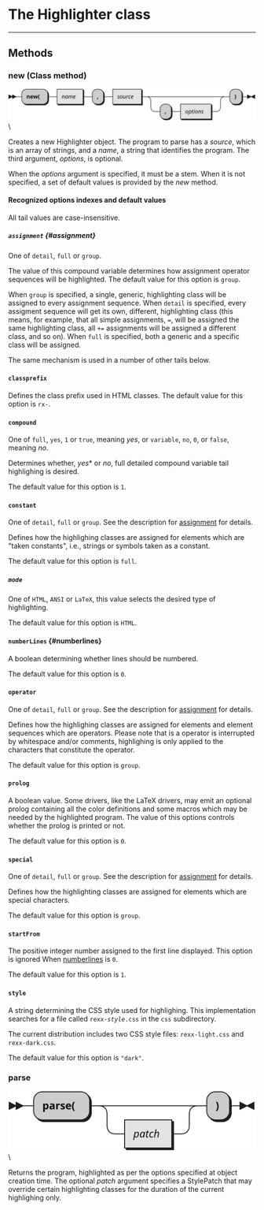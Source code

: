 The Highlighter class
==========================

--------------------------


Methods
-------

### new (Class method)

![new](Highlighter.new.svg) \

Creates a new Highlighter object. The program to parse
has a *source*, which is an array of strings, and a *name*,
a string that identifies the program. The third argument,
*options*, is optional.

When the *options* argument is specified, it must be a stem.
When it is not specified, a set of default values is provided
by the *new* method.

#### Recognized options indexes and default values

All tail values are case-insensitive.

##### `assignment` {#assignment}

One of `detail`, `full` or `group`.

The value of this compound variable determines
how assignment operator sequences will be highlighted.
The default value for this option is `group`.

When `group` is specified, a single, generic, highlighting class will be
assigned to every assignment sequence. When `detail` is specified,
every assigment sequence will get its own, different, highlighting class
(this means, for example, that all simple assignments, `=`, will
be assigned the same highlighting class, all `+=` assignments will be
assigned a different class, and so on). When `full` is specified,
both a generic and a specific class will be assigned.

The same mechanism is used in a number of other tails below.

#### `classprefix`

Defines the class prefix used in HTML classes.
The default value for this option is `rx-`.

#### `compound`

One of `full`, `yes`,  `1` or `true`, meaning *yes*,
or `variable`, `no`, `0`, or `false`, meaning *no*.

Determines whether, *yes** or *no*, full detailed compound variable
tail highlighing is desired.

The default value for this option is `1`.

#### `constant`

One of `detail`, `full` or `group`. See the description
for [assignment](#assignment) for details.

Defines how the highlighing classes are assigned for elements
which are "taken constants", i.e., strings or symbols taken
as a constant.

The default value for this option is `full`.

##### `mode`

One of `HTML`, `ANSI` or `LaTeX`, this value selects the desired
type of highlighting.

The default value for this option is `HTML`.

#### `numberLines` {#numberlines}

A boolean determining whether lines should be numbered.

The default value for this option is `0`.

#### `operator`

One of `detail`, `full` or `group`. See the description
for [assignment](#assignment) for details.

Defines how the highlighing classes are assigned for elements
and element sequences which are operators. Please note
that is a operator is interrupted by whitespace and/or
comments, highlighing is only applied to the characters
that constitute the operator.

The default value for this option is `group`.

#### `prolog`

A boolean value. Some drivers, like the LaTeX drivers,
may emit an optional prolog containing all the color
definitions and some macros which may be needed
by the highlighted program. The value of this options
controls whether the prolog is printed or not.

The default value for this option is `0`.

#### `special`

One of `detail`, `full` or `group`. See the description
for [assignment](#assignment) for details.

Defines how the highlighting classes are assigned for
elements which are special characters.

The default value for this option is `group`.

#### `startFrom`

The positive integer number assigned to the first
line displayed. This option is ignored When
[numberlines](#numberlines) is `0`.

The default value for this option is `1`.

#### `style`

A string determining the CSS style used for highlighing.
This implementation searches for a file called
<code>rexx-<em>style</em>.css</code> in the `css`
subdirectory.

The current distribution includes two CSS style files:
`rexx-light.css` and `rexx-dark.css`.

The default value for this option is `"dark"`.

### parse

![parse](Highlighter.parse.svg) \

Returns the program, highlighted as per the options specified
at object creation time. The optional *patch* argument
specifies a StylePatch that may override certain
highlighting classes for the duration of the current
highlighing only.